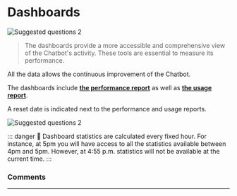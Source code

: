 # Dashboards

<div class="image_center">
  <img :src="$withBase('/assets/img/en/dashboards/dashboard1.png')" alt="Suggested questions 2">
</div>

>   The dashboards provide a more accessible and comprehensive view of the
>   Chatbot's activity. These tools are essential to measure its performance.

All the data allows the continuous improvement of the Chatbot.

The dashboards include [**the performance report**](/en/chatbot/Dashboards/Performance.html) as well as
[**the usage report**](/en/chatbot/Dashboards/Usage.html).


A reset date is indicated next to the performance and usage reports.

<div class="image_center">
  <img :src="$withBase('/assets/img/en/dashboards/dashboard2.png')" alt="Suggested questions 2">
</div>


::: danger 🔴
Dashboard statistics are calculated every fixed hour. For instance, at 5pm you
will have access to all the statistics available between 4pm and 5pm. However,
at 4:55 p.m. statistics will not be available at the current time.
:::

### Comments
---
<Commentaire />
